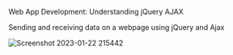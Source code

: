  Web App Development: Understanding jQuery AJAX
 
 Sending and receiving data on a webpage using jQuery and Ajax 
 
 ![Screenshot 2023-01-22 215442](https://user-images.githubusercontent.com/72172315/213959297-083c0dc9-3ef7-44d2-b972-e40f143e98a2.png)
